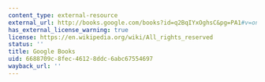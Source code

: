 ```yaml
---
content_type: external-resource
external_url: http://books.google.com/books?id=q2BqIYxOghsC&pg=PA1#v=onepage
has_external_license_warning: true
license: https://en.wikipedia.org/wiki/All_rights_reserved
status: ''
title: Google Books
uid: 6688709c-8fec-4612-8ddc-6abc67554697
wayback_url: ''
---
```

